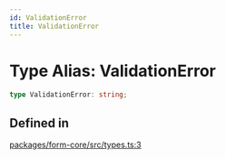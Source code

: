 ```yaml
---
id: ValidationError
title: ValidationError
---
```


# Type Alias: ValidationError

```ts
type ValidationError: string;
```

## Defined in

[packages/form-core/src/types.ts:3](https://github.com/TanStack/form/blob/main/packages/form-core/src/types.ts#L3)
